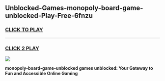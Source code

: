 
## Unblocked-Games-monopoly-board-game-unblocked-Play-Free-6fnzu
<h3>
<a href="https://premium76.site?title=monopoly-board-game-unblocked&ref=09A">CLICK TO PLAY</a></h3>
<hr>

<h3>
<a href="https://premium76.site?title=monopoly-board-game-unblocked&ref=09A">CLICK 2 PLAY</a>
  
</h3>

<a href="https://premium76.site?title=monopoly-board-game-unblocked&ref=09A"><img src="https://clearcache.store/games.png"></a>


**monopoly-board-game-unblocked games unblocked: Your Gateway to Fun and Accessible Online Gaming**
